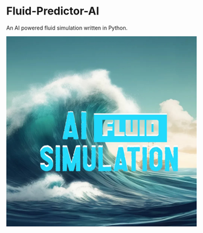 # Fluid-Predictor-AI
An AI powered fluid simulation written in Python.

![Fluid Predictor AI Thumbnail](https://github.com/22yeets22/Fluid-Predictor-AI/blob/main/thumbnail.jpg?raw=true)
